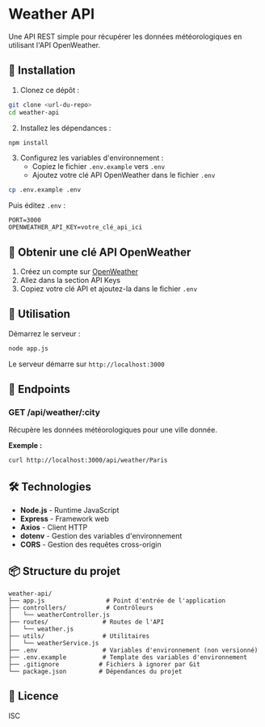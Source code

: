 # Weather API

Une API REST simple pour récupérer les données météorologiques en utilisant l'API OpenWeather.

## 🚀 Installation

1. Clonez ce dépôt :
```bash
git clone <url-du-repo>
cd weather-api
```

2. Installez les dépendances :
```bash
npm install
```

3. Configurez les variables d'environnement :
   - Copiez le fichier `.env.example` vers `.env`
   - Ajoutez votre clé API OpenWeather dans le fichier `.env`

```bash
cp .env.example .env
```

Puis éditez `.env` :
```
PORT=3000
OPENWEATHER_API_KEY=votre_clé_api_ici
```

## 📝 Obtenir une clé API OpenWeather

1. Créez un compte sur [OpenWeather](https://openweathermap.org/)
2. Allez dans la section API Keys
3. Copiez votre clé API et ajoutez-la dans le fichier `.env`

## 🏃 Utilisation

Démarrez le serveur :
```bash
node app.js
```

Le serveur démarre sur `http://localhost:3000`

## 📡 Endpoints

### GET /api/weather/:city

Récupère les données météorologiques pour une ville donnée.

**Exemple :**
```bash
curl http://localhost:3000/api/weather/Paris
```

## 🛠️ Technologies

- **Node.js** - Runtime JavaScript
- **Express** - Framework web
- **Axios** - Client HTTP
- **dotenv** - Gestion des variables d'environnement
- **CORS** - Gestion des requêtes cross-origin

## 📦 Structure du projet

```
weather-api/
├── app.js                 # Point d'entrée de l'application
├── controllers/           # Contrôleurs
│   └── weatherController.js
├── routes/               # Routes de l'API
│   └── weather.js
├── utils/                # Utilitaires
│   └── weatherService.js
├── .env                  # Variables d'environnement (non versionné)
├── .env.example          # Template des variables d'environnement
├── .gitignore           # Fichiers à ignorer par Git
└── package.json         # Dépendances du projet
```

## 📄 Licence

ISC

